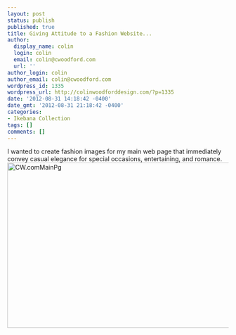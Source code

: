 ```yaml
---
layout: post
status: publish
published: true
title: Giving Attitude to a Fashion Website...
author:
  display_name: colin
  login: colin
  email: colin@cwoodford.com
  url: ''
author_login: colin
author_email: colin@cwoodford.com
wordpress_id: 1335
wordpress_url: http://colinwoodforddesign.com/?p=1335
date: '2012-08-31 14:18:42 -0400'
date_gmt: '2012-08-31 21:18:42 -0400'
categories:
- Ikebana Collection
tags: []
comments: []
---
```

<p>I wanted to create fashion images for my main web page that immediately convey casual elegance for special occasions, entertaining, and romance.<br />
<img class="aligncenter size-full wp-image-1576" alt="CW.comMainPg" src="http:&#47;&#47;colinwoodforddesign.com&#47;wp-content&#47;uploads&#47;2012&#47;11&#47;CW.comMainPg.jpg" width="576" height="376" &#47;></p>
